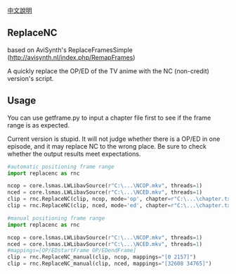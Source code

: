 [中文說明](https://github.com/010203le/Vapoursynth-ReplaceNC/blob/main/README_cht.md "中文說明")

## ReplaceNC

based on AviSynth's ReplaceFramesSimple (http://avisynth.nl/index.php/RemapFrames)

A quickly replace the OP/ED of the TV anime with the NC (non-credit) version's script.

## Usage

You can use getframe.py to input a chapter file first to see if the frame range is as expected.

Current version is stupid. It will not judge whether there is a OP/ED in one episode, and it may replace NC to the wrong place. Be sure to check whether the output results meet expectations.

```py
#automatic positioning frame range
import replacenc as rnc

ncop = core.lsmas.LWLibavSource(r"C:\...\NCOP.mkv", threads=1)
nced = core.lsmas.LWLibavSource(r"C:\...\NCED.mkv", threads=1)
clip = rnc.ReplaceNC(clip, ncop, mode='op', chapter=r"C:\...\chapter.txt")
clip = rnc.ReplaceNC(clip, nced, mode='ed', chapter=r"C:\...\chapter.txt")
```

```py
#manual positioning frame range
import replacenc as rnc

ncop = core.lsmas.LWLibavSource(r"C:\...\NCOP.mkv", threads=1)
nced = core.lsmas.LWLibavSource(r"C:\...\NCED.mkv", threads=1)
#mappings=[OP/EDstartFrame OP/EDendFrame]
clip = rnc.ReplaceNC_manual(clip, ncop, mappings="[0 2157]")
clip = rnc.ReplaceNC_manual(clip, nced, mappings="[32608 34765]")
```
